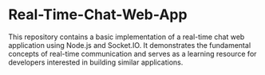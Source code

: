 # Real-Time-Chat-Web-App
This repository contains a basic implementation of a real-time chat web application using Node.js and Socket.IO. It demonstrates the fundamental concepts of real-time communication and serves as a learning resource for developers interested in building similar applications.
